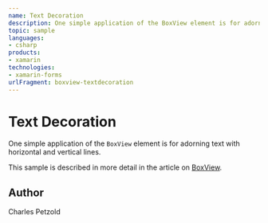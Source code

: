 ```yaml
---
name: Text Decoration
description: One simple application of the BoxView element is for adorning text with horizontal and vertical lines. This sample is described in more detail in the article on BoxView.
topic: sample
languages:
- csharp
products:
- xamarin
technologies:
- xamarin-forms
urlFragment: boxview-textdecoration
---
```

Text Decoration
======

One simple application of the `BoxView` element is for adorning text with horizontal and vertical lines.

This sample is described in more detail in the article on [BoxView](/guides/xamarin-forms/user-interface/boxview/).

Author
------

Charles Petzold
